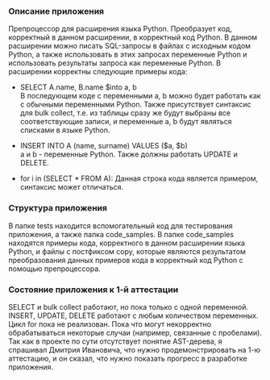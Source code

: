 ### Описание приложения

Препроцессор для расширения языка Python. Преобразует код, корректный в данном расширении, в корректный код Python. В данном расширении можно писать SQL-запросы в файлах с исходным кодом Python, а также использовать в этих запросах переменные Python и использовать результаты запроса как переменные Python. В расширении корректны следующие примеры кода:
* SELECT A.name, B.name $into a, b\
В последующем коде с переменными a, b можно будет работать как с обычными переменными Python. Также присутствует синтаксис для bulk collect, т.е. из таблицы сразу же будут выбраны все соответствующие записи, и переменные a, b будут являться списками в языке Python.

* INSERT INTO A (name, surname) VALUES ($a, $b)\
a и b - переменные Python. Также должны работать UPDATE и DELETE. 

* for i in (SELECT * FROM A):
Данная строка кода является примером, синтаксис может отличаться.

### Структура приложения
В папке tests находится вспомогательный код для тестирования приложения, а также папка code_samples. В папке code_samples находятся примеры кода, корректного в данном расширении языка Python, и файлы с постфиксом copy, которые являются результатом преобразования данных примеров кода в корректный код Python с помощью препроцессора.

### Состояние приложения к 1-й аттестации
SELECT и bulk collect работают, но пока только с одной переменной. INSERT, UPDATE, DELETE работают с любым количеством переменных. Цикл for пока не реализован. Пока что могут некорректно обрабатываться некоторые случаи (например, связанные с пробелами). \
Так как в проекте по сути отсутствует понятие AST-дерева, я спрашивал Дмитрия Ивановича, что нужно продемонстрировать на 1-ю аттестацию, и он сказал, что нужно показать прогресс в разработке приложения. 
